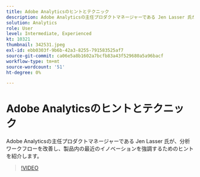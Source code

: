```yaml
---
title: Adobe Analyticsのヒントとテクニック
description: Adobe Analyticsの主任プロダクトマネージャーである Jen Lasser 氏が、分析ワークフローの改善と最近のイノベーションのハイライトに関するヒントを紹介します
solution: Analytics
role: User
level: Intermediate, Experienced
kt: 10321
thumbnail: 342531.jpeg
exl-id: ebb0303f-9b6b-42a3-8255-791583525af7
source-git-commit: ca06e5a8b1602a7bcfb83a43f529680a5a96bacf
workflow-type: tm+mt
source-wordcount: '51'
ht-degree: 0%

---
```


# Adobe Analyticsのヒントとテクニック

Adobe Analyticsの主任プロダクトマネージャーである Jen Lasser 氏が、分析ワークフローを改善し、製品内の最近のイノベーションを強調するためのヒントを紹介します。

>[!VIDEO](https://video.tv.adobe.com/v/342531/?quality=12&learn=on)
